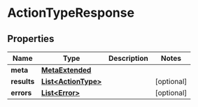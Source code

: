 

# ActionTypeResponse


## Properties

Name | Type | Description | Notes
------------ | ------------- | ------------- | -------------
**meta** | [**MetaExtended**](MetaExtended.md) |  | 
**results** | [**List&lt;ActionType&gt;**](ActionType.md) |  |  [optional]
**errors** | [**List&lt;Error&gt;**](Error.md) |  |  [optional]



